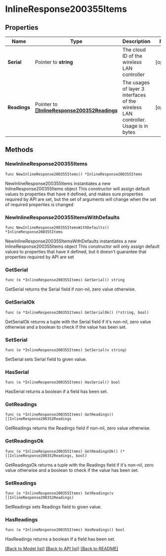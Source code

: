 # InlineResponse200355Items

## Properties

Name | Type | Description | Notes
------------ | ------------- | ------------- | -------------
**Serial** | Pointer to **string** | The cloud ID of the wireless LAN controller | [optional] 
**Readings** | Pointer to [**[]InlineResponse200352Readings**](InlineResponse200352Readings.md) | The usages of layer 3 interfaces of the wireless LAN controller. Usage is in bytes | [optional] 

## Methods

### NewInlineResponse200355Items

`func NewInlineResponse200355Items() *InlineResponse200355Items`

NewInlineResponse200355Items instantiates a new InlineResponse200355Items object
This constructor will assign default values to properties that have it defined,
and makes sure properties required by API are set, but the set of arguments
will change when the set of required properties is changed

### NewInlineResponse200355ItemsWithDefaults

`func NewInlineResponse200355ItemsWithDefaults() *InlineResponse200355Items`

NewInlineResponse200355ItemsWithDefaults instantiates a new InlineResponse200355Items object
This constructor will only assign default values to properties that have it defined,
but it doesn't guarantee that properties required by API are set

### GetSerial

`func (o *InlineResponse200355Items) GetSerial() string`

GetSerial returns the Serial field if non-nil, zero value otherwise.

### GetSerialOk

`func (o *InlineResponse200355Items) GetSerialOk() (*string, bool)`

GetSerialOk returns a tuple with the Serial field if it's non-nil, zero value otherwise
and a boolean to check if the value has been set.

### SetSerial

`func (o *InlineResponse200355Items) SetSerial(v string)`

SetSerial sets Serial field to given value.

### HasSerial

`func (o *InlineResponse200355Items) HasSerial() bool`

HasSerial returns a boolean if a field has been set.

### GetReadings

`func (o *InlineResponse200355Items) GetReadings() []InlineResponse200352Readings`

GetReadings returns the Readings field if non-nil, zero value otherwise.

### GetReadingsOk

`func (o *InlineResponse200355Items) GetReadingsOk() (*[]InlineResponse200352Readings, bool)`

GetReadingsOk returns a tuple with the Readings field if it's non-nil, zero value otherwise
and a boolean to check if the value has been set.

### SetReadings

`func (o *InlineResponse200355Items) SetReadings(v []InlineResponse200352Readings)`

SetReadings sets Readings field to given value.

### HasReadings

`func (o *InlineResponse200355Items) HasReadings() bool`

HasReadings returns a boolean if a field has been set.


[[Back to Model list]](../README.md#documentation-for-models) [[Back to API list]](../README.md#documentation-for-api-endpoints) [[Back to README]](../README.md)


